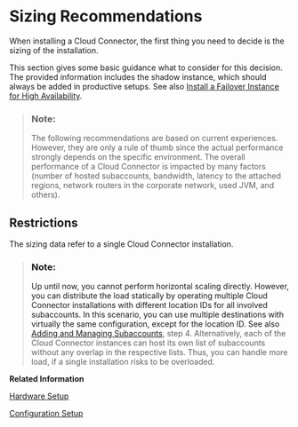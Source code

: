 <!-- loiof0084943389a4112bd441c0e014efd04 -->

# Sizing Recommendations

When installing a Cloud Connector, the first thing you need to decide is the sizing of the installation.

This section gives some basic guidance what to consider for this decision. The provided information includes the shadow instance, which should always be added in productive setups. See also [Install a Failover Instance for High Availability](install-a-failover-instance-for-high-availability-c697705.md).

> ### Note:  
> The following recommendations are based on current experiences. However, they are only a rule of thumb since the actual performance strongly depends on the specific environment. The overall performance of a Cloud Connector is impacted by many factors \(number of hosted subaccounts, bandwidth, latency to the attached regions, network routers in the corporate network, used JVM, and others\).



<a name="loiof0084943389a4112bd441c0e014efd04__section_mhb_pwr_rdb"/>

## Restrictions

The sizing data refer to a single Cloud Connector installation.

> ### Note:  
> Up until now, you cannot perform horizontal scaling directly. However, you can distribute the load statically by operating multiple Cloud Connector installations with different location IDs for all involved subaccounts. In this scenario, you can use multiple destinations with virtually the same configuration, except for the location ID. See also [Adding and Managing Subaccounts](adding-and-managing-subaccounts-f16df12.md), step 4. Alternatively, each of the Cloud Connector instances can host its own list of subaccounts without any overlap in the respective lists. Thus, you can handle more load, if a single installation risks to be overloaded.

**Related Information**  


[Hardware Setup](hardware-setup-a84034a.md "How to choose the right sizing for your Cloud Connector installation.")

[Configuration Setup](configuration-setup-7437cd6.md "Choose the right connection configuration options to improve the performance of the Cloud Connector.")


